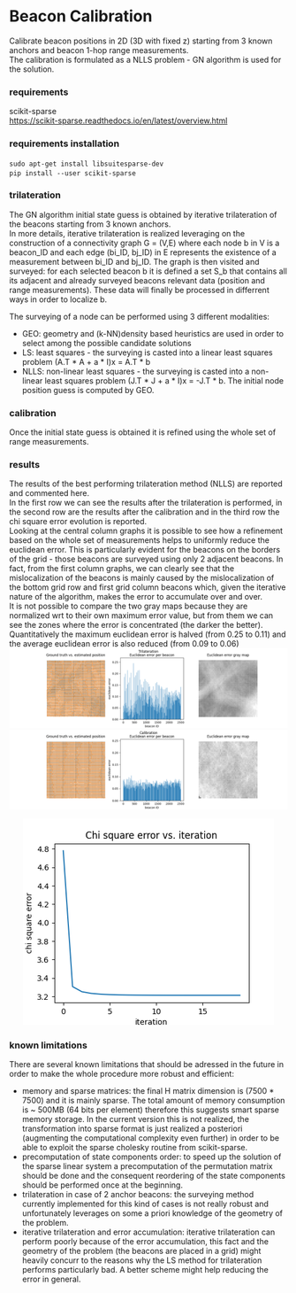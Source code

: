 # Beacon Calibration
Calibrate beacon positions in 2D (3D with fixed z) starting from 3 known anchors and beacon 1-hop range measurements.  
The calibration is formulated as a NLLS problem - GN algorithm is used for the solution.

### requirements
scikit-sparse  
https://scikit-sparse.readthedocs.io/en/latest/overview.html

### requirements installation
<code>sudo apt-get install libsuitesparse-dev</code>  
<code>pip install --user scikit-sparse</code>

### trilateration
The GN algorithm initial state guess is obtained by iterative trilateration of the beacons starting from 3 known anchors.  
In more details, iterative trilateration is realized leveraging on the construction of a connectivity graph G = (V,E) where each node b in V is a beacon_ID and each edge (bi_ID, bj_ID) in E represents the existence of a measurement between bi_ID and bj_ID. The graph is then visited and surveyed: for each selected beacon b it is defined a set S_b that contains all its adjacent and already surveyed beacons relevant data (position and range measurements). These data will finally be processed in differrent ways in order to localize b.  

The surveying of a node can be performed using 3 different modalities:
   * GEO: geometry and (k-NN)density based heuristics are used in order to select among the possible candidate solutions
   * LS: least squares - the surveying is casted into a linear least squares problem (A.T * A + a * I)x = A.T * b 
   * NLLS: non-linear least squares - the surveying is casted into a non-linear least squares problem (J.T * J + a * I)x = -J.T * b. The initial node position guess is computed by GEO. 

### calibration
Once the initial state guess is obtained it is refined using the whole set of range measurements.

### results
The results of the best performing trilateration method (NLLS) are reported and commented here.    
In the first row we can see the results after the trilateration is performed, in the second row are the results after the calibration and in the third row the chi square error evolution is reported.   
Looking at the central column graphs it is possible to see how a refinement based on the whole set of measurements helps to uniformly reduce the euclidean error. This is particularly evident for the beacons on the borders of the grid - those beacons are surveyed using only 2 adjacent beacons. In fact, from the first column graphs, we can clearly see that the mislocalization of the beacons is mainly caused by the mislocalization of the bottom grid row and first grid column beacons which, given the iterative nature of the algorithm, makes the error to accumulate over and over.   
It is not possible to compare the two gray maps because they are normalized wrt to their own maximum error value, but from them we can see the zones where the error is concentrated (the darker the better).   
Quantitatively the maximum euclidean error is halved (from 0.25 to 0.11) and the average euclidean error is also reduced (from 0.09 to 0.06)  
![alt text](https://github.com/lucapierdicca/beacon_calibration/blob/main/Tri_NL.png)
![alt text](https://github.com/lucapierdicca/beacon_calibration/blob/main/Cal_NL.png)
<p align="center">
  <img src="https://github.com/lucapierdicca/beacon_calibration/blob/main/Chi_NLsmall.png">
</p>


### known limitations
There are several known limitations that should be adressed in the future in order to make the whole procedure more robust and efficient:  

- memory and sparse matrices: the final H matrix dimension is (7500 * 7500) and it is mainly sparse. The total amount of memory consumption is ~ 500MB (64 bits per element) therefore this suggests smart sparse memory storage. In the current version this is not realized, the transformation into sparse format is just realized a posteriori (augmenting the computational complexity even further) in order to be able to exploit the sparse cholesky routine from scikit-sparse.  
- precomputation of state components order: to speed up the solution of the sparse linear system a precomputation of the permutation matrix should be done and the consequent reordering of the state components should be performed once at the beginning.   
- trilateration in case of 2 anchor beacons: the surveying method currently implemented for this kind of cases is not really robust and unfortunately leverages on some a priori knowledge of the geometry of the problem.
- iterative trilateration and error accumulation: iterative trilateration can perform poorly because of the error accumulation, this fact and the geometry of the problem (the beacons are placed in a grid) might heavily concurr to the reasons why the LS method for trilateration performs particularly bad. A better scheme might help reducing the error in general.
